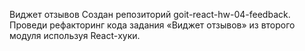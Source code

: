 Виджет отзывов
Создан репозиторий goit-react-hw-04-feedback.
Проведи рефакторинг кода задания «Виджет отзывов» из второго модуля используя React-хуки.